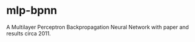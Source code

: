 # mlp-bpnn
A Multilayer Perceptron Backpropagation Neural Network with paper and results circa 2011.
